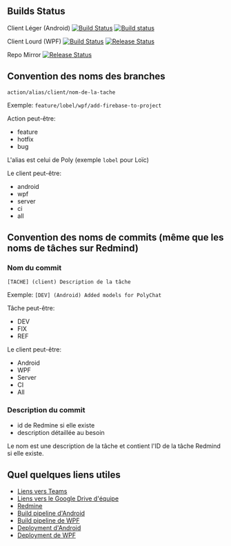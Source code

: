 ## Builds Status

Client Léger (Android)
[![Build Status](https://dev.azure.com/loicbellemare-alford/Kotlin%20TS/_apis/build/status/Build%20%26%20validate%20(Android)?branchName=dev)](https://dev.azure.com/loicbellemare-alford/Kotlin%20TS/_build/latest?definitionId=1&branchName=dev)
[![Build status](https://build.appcenter.ms/v0.1/apps/c32573f3-b774-4fe6-bb41-3d5a79fbada8/branches/dev/badge)](https://appcenter.ms)


Client Lourd (WPF)
[![Build Status](https://dev.azure.com/loicbellemare-alford/Kotlin%20TS/_apis/build/status/loic294.log3900?branchName=dev)](https://dev.azure.com/loicbellemare-alford/Kotlin%20TS/_build/latest?definitionId=1&branchName=dev)
[![Release Status](https://vsrm.dev.azure.com/loicbellemare-alford/_apis/public/Release/badge/42951ab9-bc28-48d5-b7ff-d0a52e40647d/1/1)](https://dev.azure.com/loicbellemare-alford/Kotlin%20TS/_release?_a=releases&view=mine&definitionId=1)


Repo Mirror
[![Release Status](https://vsrm.dev.azure.com/loicbellemare-alford/_apis/public/Release/badge/42951ab9-bc28-48d5-b7ff-d0a52e40647d/2/2)](https://dev.azure.com/loicbellemare-alford/Kotlin%20TS/_release?view=all&_a=releases&definitionId=2)

## Convention des noms des branches

`action/alias/client/nom-de-la-tache`

Exemple: `feature/lobel/wpf/add-firebase-to-project`

Action peut-être:
- feature
- hotfix
- bug

L'alias est celui de Poly (exemple `lobel` pour Loïc)

Le client peut-être:
- android
- wpf
- server
- ci
- all

## Convention des noms de commits (même que les noms de tâches sur Redmind)

### Nom du commit

`[TACHE] (client) Description de la tâche`

Exemple: `[DEV] (Android) Added models for PolyChat`

Tâche peut-être:
- DEV
- FIX
- REF

Le client peut-être:
- Android
- WPF
- Server
- CI
- All

### Description du commit

- id de Redmine si elle existe
- description détaillée au besoin

Le nom est une description de la tâche et contient l'ID de la tâche Redmind si elle existe.

## Quel quelques liens utiles

- [Liens vers Teams](https://teams.microsoft.com/l/team/19%3a3b2a7ab1f1a1487b85212e5c21f54b99%40thread.skype/conversations?groupId=0c75f7f6-917e-4315-be69-e05051dc67dd&tenantId=d2ee49eb-e94b-49d7-a34a-2fb97a949bfc)
- [Liens vers le Google Drive d'équipe](https://drive.google.com/drive/folders/16F9vjkL6jg5niXBUqSAfvW2dpr_pqPbx?usp=sharing)
- [Redmine](https://redmine.gi.polymtl.ca/)
- [Build pipeline d'Android](https://dev.azure.com/loicbellemare-alford/Kotlin%20TS/_build?definitionId=1&_a=summary)
- [Build pipeline de WPF](https://dev.azure.com/loicbellemare-alford/Kotlin%20TS/_build?definitionId=2&_a=summary)
- [Deployment d'Android](https://appcenter.ms/users/loic.bellemare.alford/apps/Kotlin-TS)
- [Deployment de WPF](https://appcenter.ms/users/loic.bellemare.alford/apps/Kotlin-TS-WPF)
